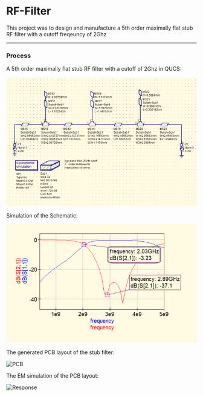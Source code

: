 # RF-Filter

This project was to design and manufacture a 5th order maximally flat stub RF filter with a cutoff freqeuncy of 2Ghz

----

### Process

A 5th order maximally flat stub RF filter with a cutoff of 2Ghz in QUCS:

<img alt="maximally flat stub RF filter" src="media/schematic.png" width="600"/>

Simulation of the Schematic:

<img alt="Response" src="media/schematic_sim.png" width="600"/>

The generated PCB layout of the stub filter:

<img alt="PCB" src="media/pcb_layout" width="600"/>

The EM simulation of the PCB layout: 

<img alt="Response" src="media/em_simulation" width="600"/>
